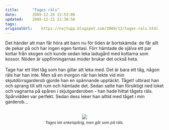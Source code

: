```yaml
---
title:		"Tages räls"
date:		2009-12-20 22:53:00
updated:	2009-12-21 22:30:56
tags: 	
originalUrl:	https://nejtupp.blogspot.com/2009/12/tages-rals.html
---
```


Det händer att man får höra att barn nu för tiden är bortskämda: de får allt de pekar på och har ingen egen fantasi. Förr hämtade de själva ett par kottar från skogen och kunde sedan leka ladugård med kottarna som kossor. Nöden är uppfinningarnas moder brukar det också heta.<br><br>Tage har ett litet tåg som han gillar att leka med. Det är bara ett tåg, någon räls har han inte. Men så en morgon när han lekte vid min skjutdörrsgarderob gjorde han en spännande upptäckt. Tåget! utbrast han och sprang till sitt rum och hämtade det. Sedan satte han försiktigt ned loket och vagnarna på spåren i skjutgarderoben - han hade hittat tågets räls. Spårvidden var perfekt. Sedan dess leker han alltid med tåget i min garderob...<br><br><div style="text-align: center;"><img src="../../../../img/_MG_9623_1024pix.jpg"><span style="font-size:85%;"><span style="font-style: italic;"><br>Tages lek enkelspårig, men går som på räls.<br></span></span></div>
<!-- no comments on this post -->